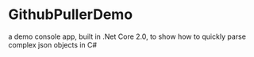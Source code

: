 # GithubPullerDemo
a demo console app, built in .Net Core 2.0, to show how to quickly parse complex json objects in C#

